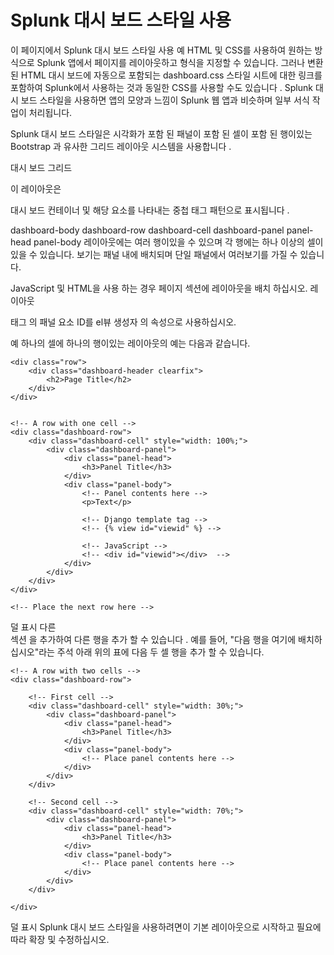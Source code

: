 # Splunk 대시 보드 스타일 사용

이 페이지에서
Splunk 대시 보드 스타일 사용
예
HTML 및 CSS를 사용하여 원하는 방식으로 Splunk 앱에서 페이지를 레이아웃하고 형식을 지정할 수 있습니다. 그러나 변환 된 HTML 대시 보드에 자동으로 포함되는 dashboard.css 스타일 시트에 대한 링크를 포함하여 Splunk에서 사용하는 것과 동일한 CSS를 사용할 수도 있습니다 . Splunk 대시 보드 스타일을 사용하면 앱의 모양과 느낌이 Splunk 웹 앱과 비슷하며 일부 서식 작업이 처리됩니다.

Splunk 대시 보드 스타일은 시각화가 포함 된 패널이 포함 된 셀이 포함 된 행이있는 Bootstrap 과 유사한 그리드 레이아웃 시스템을 사용합니다 .

대시 보드 그리드

이 레이아웃은 <div>대시 보드 컨테이너 및 해당 요소를 나타내는 중첩 태그 패턴으로 표시됩니다 .

dashboard-body
    dashboard-row
        dashboard-cell
            dashboard-panel
                panel-head
                panel-body
레이아웃에는 여러 행이있을 수 있으며 각 행에는 하나 이상의 셀이있을 수 있습니다. 보기는 패널 내에 배치되며 단일 패널에서 여러보기를 가질 수 있습니다.

JavaScript 및 HTML을 사용 <body>하는 경우 페이지 섹션에 레이아웃을 배치 하십시오.
레이아웃 <div>태그 의 패널 요소 ID를 el뷰 생성자 의 속성으로 사용하십시오.

예
하나의 셀에 하나의 행이있는 레이아웃의 예는 다음과 같습니다.

<div class="dashboard-body container-fluid main-section-body">

    <div class="row">
        <div class="dashboard-header clearfix">
            <h2>Page Title</h2>
        </div>
    </div>


    <!-- A row with one cell -->
    <div class="dashboard-row">
        <div class="dashboard-cell" style="width: 100%;">
            <div class="dashboard-panel">
                <div class="panel-head">
                    <h3>Panel Title</h3>
                </div>
                <div class="panel-body">
                    <!-- Panel contents here -->
                    <p>Text</p>

                    <!-- Django template tag -->
                    <!-- {% view id="viewid" %} -->

                    <!-- JavaScript -->
                    <!-- <div id="viewid"></div>  -->
                </div>
            </div>
        </div>
    </div>

    <!-- Place the next row here -->

</div>
덜 표시
다른 <div class="dashboard-row">섹션 을 추가하여 다른 행을 추가 할 수 있습니다 . 예를 들어, "다음 행을 여기에 배치하십시오"라는 주석 아래 위의 표에 다음 두 셀 행을 추가 할 수 있습니다.

    <!-- A row with two cells -->
    <div class="dashboard-row">

        <!-- First cell -->
        <div class="dashboard-cell" style="width: 30%;">
            <div class="dashboard-panel">
                <div class="panel-head">
                    <h3>Panel Title</h3>
                </div>
                <div class="panel-body">
                    <!-- Place panel contents here -->
                </div>
            </div>
        </div>

        <!-- Second cell -->
        <div class="dashboard-cell" style="width: 70%;">
            <div class="dashboard-panel">
                <div class="panel-head">
                    <h3>Panel Title</h3>
                </div>
                <div class="panel-body">
                    <!-- Place panel contents here -->
                </div>
            </div>
        </div>

    </div>
덜 표시
Splunk 대시 보드 스타일을 사용하려면이 기본 레이아웃으로 시작하고 필요에 따라 확장 및 수정하십시오.


